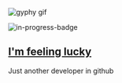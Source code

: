 ![gyphy gif](https://media4.giphy.com/media/l1J9KoG6eIa7FzpPG/giphy.gif?cid=bfae732264454ae30f1d58cab89a3138d57c4ce42d69a97a&rid=giphy.gif&ct=g)

![in-progress-badge](https://img.shields.io/badge/IN-PROGRESS-brightgreen)

## [I'm feeling lucky](https://fct5mvs0s5.execute-api.us-east-2.amazonaws.com)

Just another developer in github
